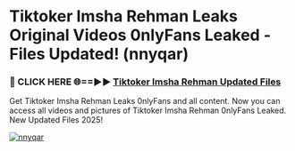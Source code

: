 # Tiktoker Imsha Rehman Leaks Original Videos 0nlyFans Leaked - Files Updated! (nnyqar)

<h3>🔴 CLICK HERE 🌐==►► <a href="https://mediafile.pages.dev?q=Tiktoker+Imsha+Rehman&ref=D4RT" rel="nofollow">Tiktoker Imsha Rehman Updated Files</a></h3>

Get Tiktoker Imsha Rehman Leaks 0nlyFans and all content. Now you can access all videos and pictures of Tiktoker Imsha Rehman 0nlyFans Leaked. New Updated Files 2025!

[![nnyqar](https://github.com/user-attachments/assets/8c521d6e-e6e3-4a75-9320-d58ab9d79d5b)](https://mediafile.pages.dev?q=Tiktoker+Imsha+Rehman&ref=D4RT)